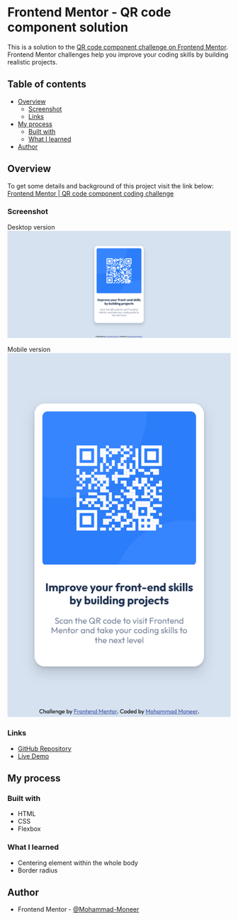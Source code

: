 # Frontend Mentor - QR code component solution

This is a solution to the [QR code component challenge on Frontend Mentor](https://www.frontendmentor.io/challenges/qr-code-component-iux_sIO_H). Frontend Mentor challenges help you improve your coding skills by building realistic projects. 

## Table of contents

- [Overview](#overview)
  - [Screenshot](#screenshot)
  - [Links](#links)
- [My process](#my-process)
  - [Built with](#built-with)
  - [What I learned](#what-i-learned)
- [Author](#author)


## Overview
To get some details and background of this project visit the link below:
[Frontend Mentor | QR code component coding challenge](https://www.frontendmentor.io/challenges/qr-code-component-iux_sIO_H)

### Screenshot
Desktop version
![Desktop Screenshot - QR Code Component](./screenshot_qr-code-component_desktop.png)

Mobile version
![Mobile Screenshot - QR Code Component](./screenshot_qr-code-component_mobile.png)

### Links

- [GitHub Repository](https://github.com/Mohammad-Moneer/QR-Code-Component)
- [Live Demo](https://mohammad-moneer.github.io/QR-Code-Component/)

## My process

### Built with

- HTML
- CSS
- Flexbox


### What I learned

- Centering element within the whole body
- Border radius

## Author

- Frontend Mentor - [@Mohammad-Moneer](https://www.frontendmentor.io/profile/Mohammad-Moneer)